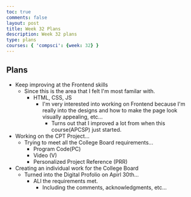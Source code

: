 ```yaml
---
toc: true
comments: false
layout: post
title: Week 32 Plans
description: Week 32 plans
type: plans
courses: { 'compsci': {week: 32} }
---
```


## Plans
- Keep improving at the Frontend skills
    - Since this is the area that I felt I'm most familar with.
        - HTML, CSS, JS
            - I'm very interested into working on Frontend because I'm really into the designs and how to make the page look visually appealing, etc...
                - Turns out that I improved a lot from when this course(APCSP) just started.
- Working on the CPT Project...
    - Trying to meet all the College Board requirements...
        - Program Code(PC)
        - Video (V)
        - Personalized Project Reference (PRR)
- Creating an individual work for the College Board
    - Turned into the Digital Profolio on Apirl 30th...
        - ALl the requirements met.
            - Including the comments, acknowledgments, etc...
